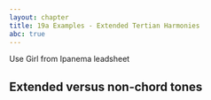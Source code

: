 ```yaml
---
layout: chapter
title: 19a Examples - Extended Tertian Harmonies
abc: true
---
```


Use Girl from Ipanema leadsheet

## Extended versus non-chord tones